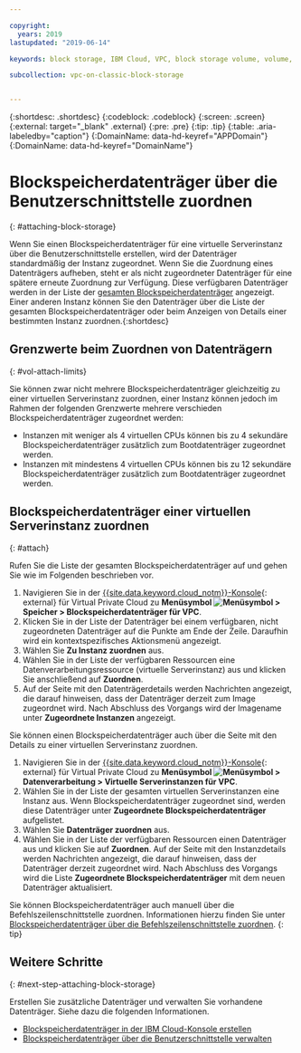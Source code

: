```yaml
---

copyright:
  years: 2019
lastupdated: "2019-06-14"

keywords: block storage, IBM Cloud, VPC, block storage volume, volume, volume attachment, virtual server instance, instance

subcollection: vpc-on-classic-block-storage


---
```


{:shortdesc: .shortdesc}
{:codeblock: .codeblock}
{:screen: .screen}
{:external: target="_blank" .external}
{:pre: .pre}
{:tip: .tip}
{:table: .aria-labeledby="caption"}
{:DomainName: data-hd-keyref="APPDomain"}
{:DomainName: data-hd-keyref="DomainName"}

# Blockspeicherdatenträger über die Benutzerschnittstelle zuordnen
{: #attaching-block-storage}

Wenn Sie einen Blockspeicherdatenträger für eine virtuelle Serverinstanz über die Benutzerschnittstelle erstellen, wird der Datenträger standardmäßig der Instanz zugeordnet. Wenn Sie die Zuordnung eines Datenträgers aufheben, steht er als nicht zugeordneter Datenträger für eine spätere erneute Zuordnung zur Verfügung. Diese verfügbaren Datenträger werden in der Liste der [gesamten Blockspeicherdatenträger](/docs/vpc-on-classic-block-storage?topic=vpc-on-classic-block-storage-viewing-block-storage#viewvols) angezeigt. Einer anderen Instanz können Sie den Datenträger über die Liste der gesamten Blockspeicherdatenträger oder beim Anzeigen von Details einer bestimmten Instanz zuordnen.{:shortdesc}

## Grenzwerte beim Zuordnen von Datenträgern
{: #vol-attach-limits}

Sie können zwar nicht mehrere Blockspeicherdatenträger gleichzeitig zu einer virtuellen Serverinstanz zuordnen, einer Instanz können jedoch im Rahmen der folgenden Grenzwerte mehrere verschieden Blockspeicherdatenträger zugeordnet werden:

* Instanzen mit weniger als 4 virtuellen CPUs können bis zu 4 sekundäre Blockspeicherdatenträger zusätzlich zum Bootdatenträger zugeordnet werden.
* Instanzen mit mindestens 4 virtuellen CPUs können bis zu 12 sekundäre Blockspeicherdatenträger zusätzlich zum Bootdatenträger zugeordnet werden.

## Blockspeicherdatenträger einer virtuellen Serverinstanz zuordnen
{: #attach}

Rufen Sie die Liste der gesamten Blockspeicherdatenträger auf und gehen Sie wie im Folgenden beschrieben vor. 

1. Navigieren Sie in der [{{site.data.keyword.cloud_notm}}-Konsole](https://{DomainName}/vpc){: external} für Virtual Private Cloud zu **Menüsymbol ![Menüsymbol](../../icons/icon_hamburger.svg) > Speicher > Blockspeicherdatenträger für VPC**.
1. Klicken Sie in der Liste der Datenträger bei einem verfügbaren, nicht zugeordneten Datenträger auf die Punkte am Ende der Zeile. Daraufhin wird ein kontextspezifisches Aktionsmenü angezeigt.
1. Wählen Sie **Zu Instanz zuordnen** aus.
1. Wählen Sie in der Liste der verfügbaren Ressourcen eine Datenverarbeitungsressource (virtuelle Serverinstanz) aus und klicken Sie anschließend auf **Zuordnen**.
1. Auf der Seite mit den Datenträgerdetails werden Nachrichten angezeigt, die darauf hinweisen, dass der Datenträger derzeit zum Image zugeordnet wird. Nach Abschluss des Vorgangs wird der Imagename unter **Zugeordnete Instanzen** angezeigt.

Sie können einen Blockspeicherdatenträger auch über die Seite mit den Details zu einer virtuellen Serverinstanz zuordnen.

1. Navigieren Sie in der [{{site.data.keyword.cloud_notm}}-Konsole](https://{DomainName}/vpc){: external} für Virtual Private Cloud zu **Menüsymbol ![Menüsymbol](../../icons/icon_hamburger.svg) > Datenverarbeitung > Virtuelle Serverinstanzen für VPC**.
1. Wählen Sie in der Liste der gesamten virtuellen Serverinstanzen eine Instanz aus. Wenn Blockspeicherdatenträger zugeordnet sind, werden diese Datenträger unter **Zugeordnete Blockspeicherdatenträger** aufgelistet.
1. Wählen Sie **Datenträger zuordnen** aus.
1. Wählen Sie in der Liste der verfügbaren Ressourcen einen Datenträger aus und klicken Sie auf **Zuordnen**. Auf der Seite mit den Instanzdetails werden Nachrichten angezeigt, die darauf hinweisen, dass der Datenträger derzeit zugeordnet wird. Nach Abschluss des Vorgangs wird die Liste **Zugeordnete Blockspeicherdatenträger** mit dem neuen Datenträger aktualisiert.

Sie können Blockspeicherdatenträger auch manuell über die Befehlszeilenschnittstelle zuordnen. Informationen hierzu finden Sie unter [Blockspeicherdatenträger über die Befehlszeilenschnittstelle zuordnen](/docs/vpc-on-classic-block-storage?topic=vpc-on-classic-block-storage-attaching-block-storage-cli).
{: tip}

## Weitere Schritte
{: #next-step-attaching-block-storage}

Erstellen Sie zusätzliche Datenträger und verwalten Sie vorhandene Datenträger. Siehe dazu die folgenden Informationen.

* [Blockspeicherdatenträger in der IBM Cloud-Konsole erstellen](/docs/vpc-on-classic-block-storage?topic=vpc-on-classic-block-storage-creating-block-storage)
* [Blockspeicherdatenträger über die Benutzerschnittstelle verwalten](/docs/vpc-on-classic-block-storage?topic=vpc-on-classic-block-storage-managing-block-storage)
